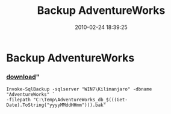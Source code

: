 ﻿---
pid:            1663
parent:         0
children:       
poster:         Aaron Nelson
title:          Backup AdventureWorks
date:           2010-02-24 18:39:25
format:         posh
---

# Backup AdventureWorks

### [download](1663.ps1)"



```posh
Invoke-SqlBackup -sqlserver "WIN7\Kilimanjaro" -dbname "AdventureWorks" `
-filepath "C:\Temp\AdventureWorks_db_$(((Get-Date).ToString("yyyyMMddHHmm"))).bak" 
```
